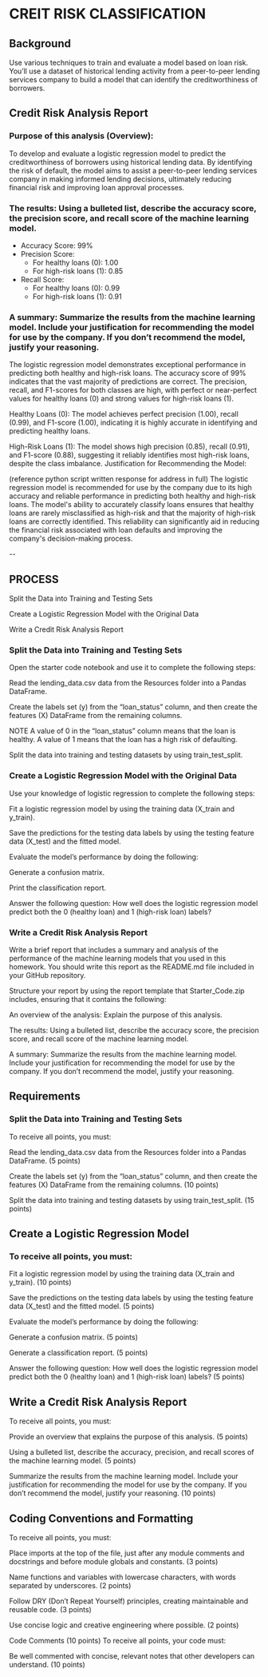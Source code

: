 # CREIT RISK CLASSIFICATION
## Background
Use various techniques to train and evaluate a model based on loan risk. You’ll use a dataset of historical lending activity from a peer-to-peer lending services company to build a model that can identify the creditworthiness of borrowers.




## Credit Risk Analysis Report
### Purpose of this analysis (Overview):
To develop and evaluate a logistic regression model to predict the creditworthiness of borrowers using historical lending data. By identifying the risk of default, the model aims to assist a peer-to-peer lending services company in making informed lending decisions, ultimately reducing financial risk and improving loan approval processes.

### The results: Using a bulleted list, describe the accuracy score, the precision score, and recall score of the machine learning model.
* Accuracy Score: 99%
* Precision Score:
    * For healthy loans (0): 1.00
    * For high-risk loans (1): 0.85
* Recall Score:
    * For healthy loans (0): 0.99
    * For high-risk loans (1): 0.91

### A summary: Summarize the results from the machine learning model. Include your justification for recommending the model for use by the company. If you don’t recommend the model, justify your reasoning.
The logistic regression model demonstrates exceptional performance in predicting both healthy and high-risk loans. The accuracy score of 99% indicates that the vast majority of predictions are correct. The precision, recall, and F1-scores for both classes are high, with perfect or near-perfect values for healthy loans (0) and strong values for high-risk loans (1).

Healthy Loans (0): The model achieves perfect precision (1.00), recall (0.99), and F1-score (1.00), indicating it is highly accurate in identifying and predicting healthy loans.

High-Risk Loans (1): The model shows high precision (0.85), recall (0.91), and F1-score (0.88), suggesting it reliably identifies most high-risk loans, despite the class imbalance.
Justification for Recommending the Model:

(reference python script written response for address in full)
The logistic regression model is recommended for use by the company due to its high accuracy and reliable performance in predicting both healthy and high-risk loans. The model's ability to accurately classify loans ensures that healthy loans are rarely misclassified as high-risk and that the majority of high-risk loans are correctly identified. This reliability can significantly aid in reducing the financial risk associated with loan defaults and improving the company's decision-making process.

--
## PROCESS
Split the Data into Training and Testing Sets

Create a Logistic Regression Model with the Original Data

Write a Credit Risk Analysis Report

### Split the Data into Training and Testing Sets
Open the starter code notebook and use it to complete the following steps:

Read the lending_data.csv data from the Resources folder into a Pandas DataFrame.

Create the labels set (y) from the “loan_status” column, and then create the features (X) DataFrame from the remaining columns.

NOTE
A value of 0 in the “loan_status” column means that the loan is healthy. A value of 1 means that the loan has a high risk of defaulting.

Split the data into training and testing datasets by using train_test_split.

### Create a Logistic Regression Model with the Original Data
Use your knowledge of logistic regression to complete the following steps:

Fit a logistic regression model by using the training data (X_train and y_train).

Save the predictions for the testing data labels by using the testing feature data (X_test) and the fitted model.

Evaluate the model’s performance by doing the following:

Generate a confusion matrix.

Print the classification report.

Answer the following question: How well does the logistic regression model predict both the 0 (healthy loan) and 1 (high-risk loan) labels?

### Write a Credit Risk Analysis Report
Write a brief report that includes a summary and analysis of the performance of the machine learning models that you used in this homework. You should write this report as the README.md file included in your GitHub repository.

Structure your report by using the report template that Starter_Code.zip includes, ensuring that it contains the following:

An overview of the analysis: Explain the purpose of this analysis.

The results: Using a bulleted list, describe the accuracy score, the precision score, and recall score of the machine learning model.

A summary: Summarize the results from the machine learning model. Include your justification for recommending the model for use by the company. If you don’t recommend the model, justify your reasoning.

## Requirements
### Split the Data into Training and Testing Sets 
To receive all points, you must:

Read the lending_data.csv data from the Resources folder into a Pandas DataFrame. (5 points)

Create the labels set (y) from the “loan_status” column, and then create the features (X) DataFrame from the remaining columns. (10 points)

Split the data into training and testing datasets by using train_test_split. (15 points)

## Create a Logistic Regression Model 
### To receive all points, you must:

Fit a logistic regression model by using the training data (X_train and y_train). (10 points)

Save the predictions on the testing data labels by using the testing feature data (X_test) and the fitted model. (5 points)

Evaluate the model’s performance by doing the following:

Generate a confusion matrix. (5 points)

Generate a classification report. (5 points)

Answer the following question: How well does the logistic regression model predict both the 0 (healthy loan) and 1 (high-risk loan) labels? (5 points)

## Write a Credit Risk Analysis Report 
To receive all points, you must:

Provide an overview that explains the purpose of this analysis. (5 points)

Using a bulleted list, describe the accuracy, precision, and recall scores of the machine learning model. (5 points)

Summarize the results from the machine learning model. Include your justification for recommending the model for use by the company. If you don’t recommend the model, justify your reasoning. (10 points)

## Coding Conventions and Formatting 
To receive all points, you must:

Place imports at the top of the file, just after any module comments and docstrings and before module globals and constants. (3 points)

Name functions and variables with lowercase characters, with words separated by underscores. (2 points)

Follow DRY (Don’t Repeat Yourself) principles, creating maintainable and reusable code. (3 points)

Use concise logic and creative engineering where possible. (2 points)

Code Comments (10 points)
To receive all points, your code must:

Be well commented with concise, relevant notes that other developers can understand. (10 points)
